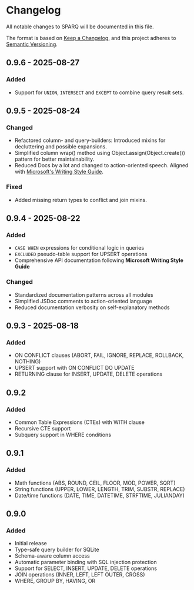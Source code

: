 # Changelog

All notable changes to SPARQ will be documented in this file.

The format is based on [Keep a Changelog](https://keepachangelog.com/en/1.1.0/),
and this project adheres to [Semantic Versioning](https://semver.org/spec/v2.0.0.html).

## 0.9.6 - 2025-08-27

### Added
- Support for `UNION`, `INTERSECT` and `EXCEPT` to combine query result sets.

## 0.9.5 - 2025-08-24

### Changed
- Refactored column- and query-builders: Introduced mixins for decluttering and possible expansions.
- Simplified column wrap() method using Object.assign(Object.create()) pattern for better maintainability.
- Reduced Docs by a lot and changed to action-oriented speech. Aligned with [Microsoft's Writing Style Guide](https://learn.microsoft.com/en-us/style-guide/welcome/).

### Fixed
- Added missing return types to conflict and join mixins.

## 0.9.4 - 2025-08-22

### Added
- `CASE WHEN` expressions for conditional logic in queries
- `EXCLUDED` pseudo-table support for UPSERT operations
- Comprehensive API documentation following **Microsoft Writing Style Guide**

### Changed
- Standardized documentation patterns across all modules
- Simplified JSDoc comments to action-oriented language
- Reduced documentation verbosity on self-explanatory methods

## 0.9.3 - 2025-08-18

### Added
- ON CONFLICT clauses (ABORT, FAIL, IGNORE, REPLACE, ROLLBACK, NOTHING)
- UPSERT support with ON CONFLICT DO UPDATE
- RETURNING clause for INSERT, UPDATE, DELETE operations

## 0.9.2

### Added
- Common Table Expressions (CTEs) with WITH clause
- Recursive CTE support
- Subquery support in WHERE conditions

## 0.9.1

### Added
- Math functions (ABS, ROUND, CEIL, FLOOR, MOD, POWER, SQRT)
- String functions (UPPER, LOWER, LENGTH, TRIM, SUBSTR, REPLACE)
- Date/time functions (DATE, TIME, DATETIME, STRFTIME, JULIANDAY)

## 0.9.0

### Added
- Initial release
- Type-safe query builder for SQLite
- Schema-aware column access
- Automatic parameter binding with SQL injection protection
- Support for SELECT, INSERT, UPDATE, DELETE operations
- JOIN operations (INNER, LEFT, LEFT OUTER, CROSS)
- WHERE, GROUP BY, HAVING, OR